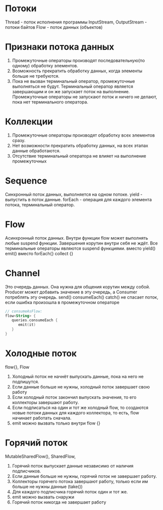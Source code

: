 # Потоки
Thread - поток исполнения программы
InputStream, OutputStream - потоки байтов
Flow - поток данных (объектов)

# Признаки потока данных
1) Промежуточные операторы производят последовательную(по одному) обработку элементов.
2) Возможность прекратить обработку данных, когда элементы больше не требуются.
3) Пока не вызван терминальный оператор, промежуточные выполняться не будут.
   Терминальный оператор является завершающим и он же запускает поток на выполнение.
   Промежуточные операторы не запускают поток и ничего не делают, пока нет терминального оператора.

# Коллекции
1) Промежуточные операторы производят обработку всех элементов сразу.
2) Нет возможности прекратить обработку данных, на всех этапах данные обработаются.
3) Отсутствие терминальный оператора не влияет на выполнение промежуточных

# Sequence
Синхронный поток данных, выполняется на одном потоке.
yield - выпустить в поток данные.
forEach - операция для каждого элемента потока, терминальный оператор.

# Flow
Асинхронный поток данных.
Внутри функции flow может выполнять любые suspend функции. Завершения корутин внутри себя не ждёт.
Все терминальные операторы являются suspend функциями.
вместо yield() emit()
вместо forEach{} collect {}

# Channel
Это очередь данных. Она нужна для общения корутин между собой.
Producer может добавить значение в эту очередь, а Consumer потреблять эту очередь.
send()
consumeEach()
catch() не спасает поток, если ошибка произошла в промежуточном операторе

```kotlin
// consumeAsFlow:
flow<String> {
   queries.consumeEach {
      emit(it)
   }
}
```

# Холодные поток
flow{}, Flow
1) Холодный поток не начнёт выпускать данные, пока на него не подпишутся.
2) Если данные больше не нужны, холодный поток завершает свою работу
3) Если холодный поток закончил выпускать значения, то его коллекторы завершают работу.
4) Если подписаться на один и тот же холодный flow, то создаются новые потоки данных для каждого коллектора, то есть,
   flow начинает работать сначала.
5) emit можно вызвать только внутри flow {}
# Горячий поток
MutableSharedFlow(), SharedFlow,
1) Горячий поток выпускает данные независимо от наличия подписчиков.
2) Если данные больше не нужны, горячий поток не завершает работу.
3) Коллекторы горячего потока завершают работу, только если им больше не нужны данные (take())
4) Для каждого подписчика горячий поток один и тот же.
5) emit можно вызвать снаружи
6) Горячий поток никогда не завершает работу


